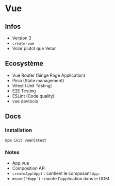 # Vue

## Infos

- Version 3
- `create-vue`
- Volar plutot que Vetur

## Ecosystème

- Vue Router (Singe Page Application)
- Pinia (State management)
- Vitest (Unit Testing)
- E2E Testing
- ESLint (Code quality)
- vue devtools

## Docs

### Installation

`npm init vue@latest`

### Notes

- App.vue
- Composition API
- `createApp(App)` : contient le composant `App`.
- `mount('#app')` : monte l'application dans le DOM.
